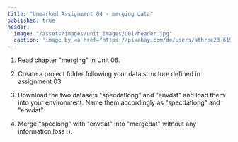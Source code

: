 ```yaml
---
title: "Unmarked Assignment 04 - merging data"
published: true
header:
  image: "/assets/images/unit_images/u01/header.jpg"
  caption: 'image by <a href="https://pixabay.com/de/users/athree23-6195572/?utm_source=link-attribution&utm_medium=referral&utm_campaign=image&utm_content=4855963">Adrian</a> on <a href="https://pixabay.com/de//?utm_source=link-attribution&utm_medium=referral&utm_campaign=image&utm_content=4855963">Pixabay</a>'
---
```

<!--more-->


1) Read chapter "merging" in Unit 06. 

2) Create a project folder following your data structure defined in assignment 03.  

3) Download the two datasets "specdatlong" and "envdat" and load them into your environment. Name them accordingly as "specdatlong" and "envdat".  

4) Merge "speclong" with "envdat" into "mergedat" without any information loss ;).  
